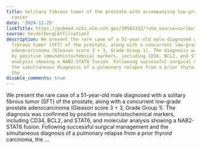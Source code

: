 ```yaml
---
title: Solitary fibrous tumor of the prostate with accompanying low-grade prostate
  cancer
date: '2024-11-25'
linkTitle: https://pubmed.ncbi.nlm.nih.gov/39583332/?utm_source=curl&utm_medium=rss&utm_campaign=pubmed-2&utm_content=1FakS-2QOkCT8HsMOQP1bCRQ4YzyumYOmxmF0moLsQ3dFB1E9V&fc=20220326224207&ff=20241125170918&v=2.18.0.post9+e462414
source: heidelberg[Affiliation]
description: We present the rare case of a 51-year-old male diagnosed with a solitary
  fibrous tumor (SFT) of the prostate, along with a concurrent low-grade prostate
  adenocarcinoma (Gleason score 3 + 3, Grade Group 1). The diagnosis was confirmed
  by positive immunohistochemical markers, including CD34, BCL2, and STAT6, and molecular
  analysis showing a NAB2-STAT6 fusion. Following successful surgical management and
  the simultaneous diagnosis of a pulmonary relapse from a prior thyroid carcinoma,
  the ...
disable_comments: true
---
```

We present the rare case of a 51-year-old male diagnosed with a solitary fibrous tumor (SFT) of the prostate, along with a concurrent low-grade prostate adenocarcinoma (Gleason score 3 + 3, Grade Group 1). The diagnosis was confirmed by positive immunohistochemical markers, including CD34, BCL2, and STAT6, and molecular analysis showing a NAB2-STAT6 fusion. Following successful surgical management and the simultaneous diagnosis of a pulmonary relapse from a prior thyroid carcinoma, the ...